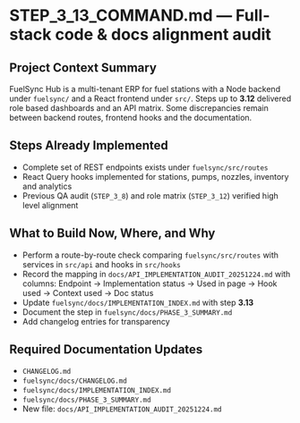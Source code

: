 # STEP_3_13_COMMAND.md — Full-stack code & docs alignment audit

## Project Context Summary
FuelSync Hub is a multi-tenant ERP for fuel stations with a Node backend under `fuelsync/` and a React frontend under `src/`. Steps up to **3.12** delivered role based dashboards and an API matrix. Some discrepancies remain between backend routes, frontend hooks and the documentation.

## Steps Already Implemented
- Complete set of REST endpoints exists under `fuelsync/src/routes`
- React Query hooks implemented for stations, pumps, nozzles, inventory and analytics
- Previous QA audit (`STEP_3_8`) and role matrix (`STEP_3_12`) verified high level alignment

## What to Build Now, Where, and Why
- Perform a route-by-route check comparing `fuelsync/src/routes` with services in `src/api` and hooks in `src/hooks`
- Record the mapping in `docs/API_IMPLEMENTATION_AUDIT_20251224.md` with columns: Endpoint → Implementation status → Used in page → Hook used → Context used → Doc status
- Update `fuelsync/docs/IMPLEMENTATION_INDEX.md` with step **3.13**
- Document the step in `fuelsync/docs/PHASE_3_SUMMARY.md`
- Add changelog entries for transparency

## Required Documentation Updates
- `CHANGELOG.md`
- `fuelsync/docs/CHANGELOG.md`
- `fuelsync/docs/IMPLEMENTATION_INDEX.md`
- `fuelsync/docs/PHASE_3_SUMMARY.md`
- New file: `docs/API_IMPLEMENTATION_AUDIT_20251224.md`
